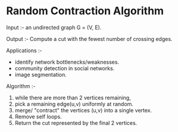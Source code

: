 # Random Contraction Algorithm

Input :- an undirected graph G = (V, E).

Output :- Compute a cut with the fewest number of crossing edges.

Applications :-

-  identify network bottlenecks/weaknesses.
-  community detection in social networks.
-  image segmentation.

Algorithm :-

1.  while there are more than 2 vertices remaining,
2.    pick a remaining edge(u,v) uniformly at random.
3.    merge/ "contract" the vertices (u,v) into a single vertex.
4.    Remove self loops.
5.  Return the cut represented by the final 2 vertices.